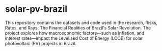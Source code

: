 # solar-pv-brazil
This repository contains the datasets and code used in the research, Risks, Rates, and Rays: The Financial Realities of Brazil's Solar Revolution. The project explores how macroeconomic factors—such as inflation, and interest rates—impact the Levelised Cost of Energy (LCOE) for solar photovoltaic (PV) projects in Brazil. 
